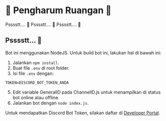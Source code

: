# 🌼 Pengharum Ruangan 🌼
Psssstt.... 🌼
Psssstt.... 🌼
Psssstt.... 🌼

## Psssstt... 🌼
Bot ini menggunakan NodeJS. Untuk build bot ini, lakukan hal di bawah ini:
1. Jalankan `npm install`.
2. Buat file `.env` di root folder.
3. Isi file `.env` dengan:
```
TOKEN=DISCORD_BOT_TOKEN_ANDA 
```
5. Edit variable GeneralID pada ChannelID.js untuk menampilkan di status bot online atau offline
4. Jalankan bot dengan `node index.js`.

Untuk mendapatkan Discord Bot Token, silakan daftar di [Developer Portal](https://discord.com/developers/applications/).
